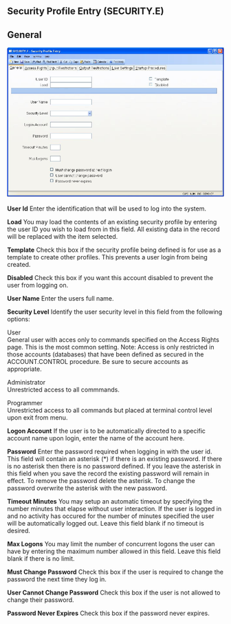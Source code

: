 ##  Security Profile Entry (SECURITY.E)

<PageHeader />

##  General

![](./SECURITY-E-1.jpg)

**User Id** Enter the identification that will be used to log into the system.  
  
**Load** You may load the contents of an existing security profile by entering
the user ID you wish to load from in this field. All existing data in the
record will be replaced with the item selected.  
  
**Template** Check this box if the security profile being defined is for use
as a template to create other profiles. This prevents a user login from being
created.  
  
**Disabled** Check this box if you want this account disabled to prevent the
user from logging on.  
  
**User Name** Enter the users full name.  
  
**Security Level** Identify the user security level in this field from the
following options:  
  
User  
General user with acces only to commands specified on the Access Rights page.
This is the most common setting. Note: Access is only restricted in those
accounts (databases) that have been defined as secured in the ACCOUNT.CONTROL
procedure. Be sure to secure accounts as appropriate.  
  
Administrator  
Unrestricted access to all commmands.  
  
Programmer  
Unrestricted access to all commands but placed at terminal control level upon
exit from menu.  
  
**Logon Account** If the user is to be automatically directed to a specific
account name upon login, enter the name of the account here.  
  
**Password** Enter the password required when logging in with the user id.
This field will contain an asterisk (*) if there is an existing password. If
there is no asterisk then there is no password defined. If you leave the
asterisk in this field when you save the record the existing password will
remain in effect. To remove the password delete the asterisk. To change the
password overwrite the asterisk with the new password.  
  
**Timeout Minutes** You may setup an automatic timeout by specifying the
number minutes that elapse without user interaction. If the user is logged in
and no activity has occured for the number of minutes specified the user will
be automatically logged out. Leave this field blank if no timeout is desired.  
  
**Max Logons** You may limit the number of concurrent logons the user can have
by entering the maximum number allowed in this field. Leave this field blank
if there is no limit.  
  
**Must Change Password** Check this box if the user is required to change the
password the next time they log in.  
  
**User Cannot Change Password** Check this box if the user is not allowed to
change their password.  
  
**Password Never Expires** Check this box if the password never expires.  
  
  
<badge text= "Version 8.10.57" vertical="middle" />

<PageFooter />